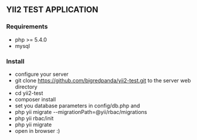 YII2 TEST APPLICATION
------------
### Requirements
* php >= 5.4.0
* mysql
### Install
* configure your server
* git clone https://github.com/bigredpanda/yii2-test.git to the server web directory
* cd yii2-test
* composer install
* set you database parameters in config/db.php and 
* php yii migrate --migrationPath=@yii/rbac/migrations
* php yii rbac/init
* php yii migrate
* open in browser :)
